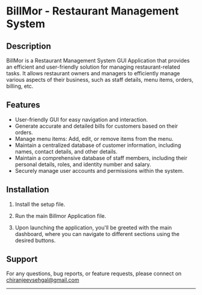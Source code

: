 # BillMor - Restaurant Management System

## Description

BillMor is a Restaurant Management System GUI Application that provides an efficient and user-friendly solution for managing restaurant-related tasks. It allows restaurant owners and managers to efficiently manage various aspects of their business, such as staff details, menu items, orders, billing, etc.

## Features

- User-friendly GUI for easy navigation and interaction.
- Generate accurate and detailed bills for customers based on their orders.
- Manage menu items: Add, edit, or remove items from the menu.
- Maintain a centralized database of customer information, including names, contact details, and other details.
- Maintain a comprehensive database of staff members, including their personal details, roles, and identity number and salary.
- Securely manage user accounts and permissions within the system.

## Installation

1. Install the setup file.

2. Run the main Billmor Application file.

3. Upon launching the application, you'll be greeted with the main dashboard, where you can navigate to different sections using the desired buttons.


## Support

For any questions, bug reports, or feature requests, please connect on chiranjeevsehgal@gmail.com

---
